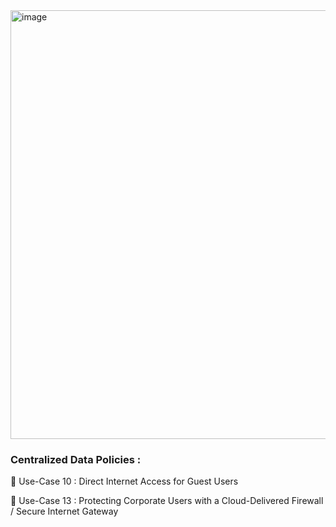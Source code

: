 
<img width="1788" height="686" alt="image" src="https://github.com/user-attachments/assets/45abb1e0-f783-43f7-853d-056fa64f6e53" />

### Centralized Data Policies :

🔘 Use-Case 10 : Direct Internet Access for Guest Users

🔘 Use-Case 13 : Protecting Corporate Users with a Cloud-Delivered Firewall / Secure Internet Gateway
